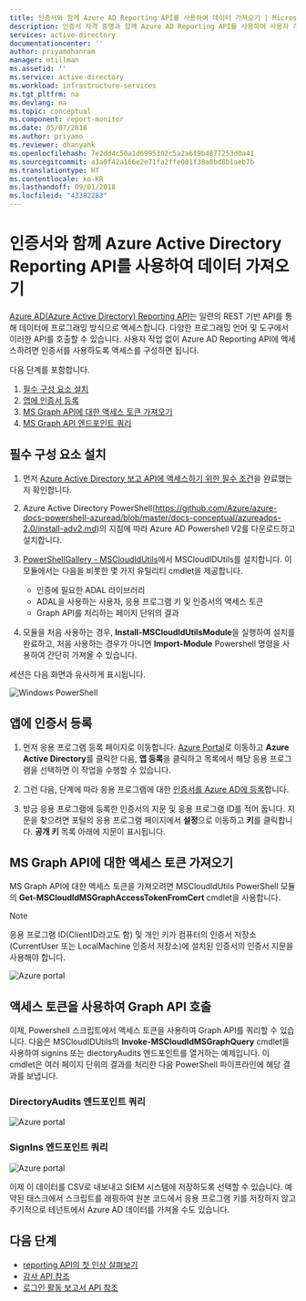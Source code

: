 ```yaml
---
title: 인증서와 함께 Azure AD Reporting API를 사용하여 데이터 가져오기 | Microsoft Docs
description: 인증서 자격 증명과 함께 Azure AD Reporting API를 사용하여 사용자 개입 없이 디렉터리에서 데이터를 가져오는 방법에 대해 설명합니다.
services: active-directory
documentationcenter: ''
author: priyamohanram
manager: mtillman
ms.assetid: ''
ms.service: active-directory
ms.workload: infrastructure-services
ms.tgt_pltfrm: na
ms.devlang: na
ms.topic: conceptual
ms.component: report-monitor
ms.date: 05/07/2018
ms.author: priyamo
ms.reviewer: dhanyahk
ms.openlocfilehash: 7e2dd4c50a1d6995302c5a2a6f9b4877253d0a41
ms.sourcegitcommit: a3a0f42a166e2e71fa2ffe081f38a8bd8b1aeb7b
ms.translationtype: HT
ms.contentlocale: ko-KR
ms.lasthandoff: 09/01/2018
ms.locfileid: "43382283"
---
```

# <a name="get-data-using-the-azure-active-directory-reporting-api-with-certificates"></a>인증서와 함께 Azure Active Directory Reporting API를 사용하여 데이터 가져오기

[Azure AD(Azure Active Directory) Reporting API](concept-reporting-api.md)는 일련의 REST 기반 API를 통해 데이터에 프로그래밍 방식으로 액세스합니다. 다양한 프로그래밍 언어 및 도구에서 이러한 API를 호출할 수 있습니다. 사용자 작업 없이 Azure AD Reporting API에 액세스하려면 인증서를 사용하도록 액세스를 구성하면 됩니다.

다음 단계를 포함합니다.

1. [필수 구성 요소 설치](#install-prerequisites)
2. [앱에 인증서 등록](#register-the-certificate-in-your-app)
3. [MS Graph API에 대한 액세스 토큰 가져오기](#get-an-access-token-for-ms-graph-api)
4. [MS Graph API 엔드포인트 쿼리](#query-the-ms-graph-api-endpoints)


## <a name="install-prerequisites"></a>필수 구성 요소 설치

1. 먼저 [Azure Active Directory 보고 API에 액세스하기 위한 필수 조건](howto-configure-prerequisites-for-reporting-api.md)을 완료했는지 확인합니다. 

2. Azure Active Directory PowerShell(https://github.com/Azure/azure-docs-powershell-azuread/blob/master/docs-conceptual/azureadps-2.0/install-adv2.md)의 지침에 따라 Azure AD Powershell V2를 다운로드하고 설치합니다.

3. [PowerShellGallery - MSCloudIdUtils](https://www.powershellgallery.com/packages/MSCloudIdUtils/)에서 MSCloudIDUtils를 설치합니다. 이 모듈에서는 다음을 비롯한 몇 가지 유틸리티 cmdlet을 제공합니다.
    - 인증에 필요한 ADAL 라이브러리
    - ADAL을 사용하는 사용자, 응용 프로그램 키 및 인증서의 액세스 토큰
    - Graph API를 처리하는 페이지 단위의 결과

4. 모듈을 처음 사용하는 경우, **Install-MSCloudIdUtilsModule**을 실행하여 설치를 완료하고, 처음 사용하는 경우가 아니면 **Import-Module** Powershell 명령을 사용하여 간단히 가져올 수 있습니다.

세션은 다음 화면과 유사하게 표시됩니다.

  ![Windows PowerShell](./media/tutorial-access-api-with-certificates/module-install.png)

## <a name="register-the-certificate-in-your-app"></a>앱에 인증서 등록

1. 먼저 응용 프로그램 등록 페이지로 이동합니다. [Azure Portal](https://portal.azure.com)로 이동하고 **Azure Active Directory**를 클릭한 다음, **앱 등록**을 클릭하고 목록에서 해당 응용 프로그램을 선택하면 이 작업을 수행할 수 있습니다. 

2. 그런 다음, 단계에 따라 응용 프로그램에 대한 [인증서를 Azure AD에 등록](https://docs.microsoft.com/azure/active-directory/develop/active-directory-certificate-credentials#register-your-certificate-with-azure-ad)합니다. 

3. 방금 응용 프로그램에 등록한 인증서의 지문 및 응용 프로그램 ID를 적어 둡니다. 지문을 찾으려면 포털의 응용 프로그램 페이지에서 **설정**으로 이동하고 **키**를 클릭합니다. **공개 키** 목록 아래에 지문이 표시됩니다.

  
## <a name="get-an-access-token-for-ms-graph-api"></a>MS Graph API에 대한 액세스 토큰 가져오기

MS Graph API에 대한 액세스 토큰을 가져오려면 MSCloudIdUtils PowerShell 모듈의 **Get-MSCloudIdMSGraphAccessTokenFromCert** cmdlet을 사용합니다. 

>[!NOTE]
>응용 프로그램 ID(ClientID라고도 함) 및 개인 키가 컴퓨터의 인증서 저장소(CurrentUser 또는 LocalMachine 인증서 저장소)에 설치된 인증서의 인증서 지문을 사용해야 합니다.
>

 ![Azure portal](./media/tutorial-access-api-with-certificates/getaccesstoken.png)

## <a name="use-the-access-token-to-call-the-graph-api"></a>액세스 토큰을 사용하여 Graph API 호출

이제, Powershell 스크립트에서 액세스 토큰을 사용하여 Graph API를 쿼리할 수 있습니다. 다음은 MSCloudIDUtils의 **Invoke-MSCloudIdMSGraphQuery** cmdlet을 사용하여 signins 또는 diectoryAudits 엔드포인트를 열거하는 예제입니다. 이 cmdlet은 여러 페이지 단위의 결과를 처리한 다음 PowerShell 파이프라인에 해당 결과를 보냅니다.

### <a name="query-the-directoryaudits-endpoint"></a>DirectoryAudits 엔드포인트 쿼리
 ![Azure portal](./media/tutorial-access-api-with-certificates/query-directoryAudits.png)

 ### <a name="query-the-signins-endpoint"></a>SignIns 엔드포인트 쿼리
 ![Azure portal](./media/tutorial-access-api-with-certificates/query-signins.png)

이제 이 데이터를 CSV로 내보내고 SIEM 시스템에 저장하도록 선택할 수 있습니다. 예약된 태스크에서 스크립트를 래핑하여 원본 코드에서 응용 프로그램 키를 저장하지 않고 주기적으로 테넌트에서 Azure AD 데이터를 가져올 수도 있습니다. 


## <a name="next-steps"></a>다음 단계

* [reporting API의 첫 인상 살펴보기](concept-reporting-api.md)
* [감사 API 참조](https://developer.microsoft.com/graph/docs/api-reference/beta/resources/directoryaudit) 
* [로그인 활동 보고서 API 참조](https://developer.microsoft.com/graph/docs/api-reference/beta/resources/signin)



